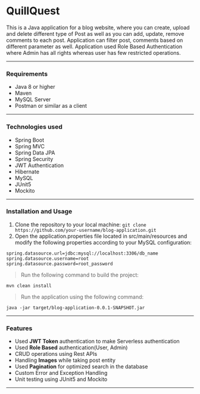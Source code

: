 # QuillQuest

This is a Java application for a blog website, where you can 
create, upload and delete different type of Post as well as 
you can add, update, remove comments to each post.
Application can filter post, comments based on different parameter as well.
Application used Role Based Authentication where Admin has all rights whereas
user has few restricted operations.

------------



### Requirements
- Java 8 or higher
- Maven
- MySQL Server
- Postman or similar as a client

------------


### Technologies used
- Spring Boot
- Spring MVC
- Spring Data JPA
- Spring Security
- JWT Authentication
- Hibernate
- MySQL
- JUnit5
- Mockito

------------


### Installation and Usage


1. Clone the repository to your local machine:
   `git clone https://github.com/your-username/blog-application.git`
2. Open the application.properties file located in src/main/resources and modify the following properties according to your MySQL configuration:

```
spring.datasource.url=jdbc:mysql://localhost:3306/db_name
spring.datasource.username=root
spring.datasource.password=root_password
```
> Run the following command to build the project:

`mvn clean install`

> Run the application using the following command:


`java -jar target/blog-application-0.0.1-SNAPSHOT.jar`


------------


### Features
- Used **JWT Token** authentication to make Serverless authentication
- Used **Role Based** authentication(User, Admin)
- CRUD operations using Rest APIs
- Handling **Images** while taking post entity
- Used **Pagination** for optimized search in the database
- Custom Error and Exception Handling
- Unit testing using JUnit5 and Mockito

------------

